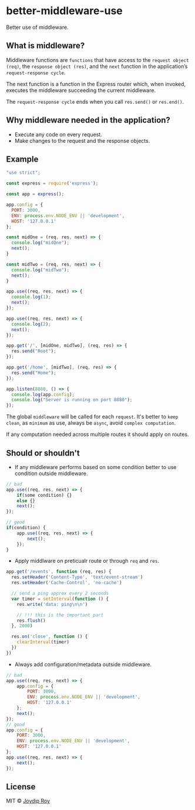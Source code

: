 # better-middleware-use

Better use of middleware.

## What is middleware?

Middleware functions are `functions` that have access to the `request object (req)`, the `response object (res)`, and the `next` function in the application’s `request-response cycle`. 

The next function is a function in the Express router which, when invoked, executes the middleware succeeding the current middleware.

The `request-response cycle` ends when you call `res.send()` or `res.end()`.

## Why middleware needed in the application?

- Execute any code on every request.
- Make changes to the request and the response objects.

## Example

```js
"use strict";

const express = require('express');

const app = express();

app.config = {
  PORT: 3000,
  ENV: process.env.NODE_ENV || 'development',
  HOST: '127.0.0.1'
};

const midOne = (req, res, next) => {
  console.log("midOne");
  next();
}

const midTwo = (req, res, next) => {
  console.log("midTwo");
  next();
}

app.use((req, res, next) => {
  console.log(1);
  next();
});

app.use((req, res, next) => {
  console.log(2);
  next();
});

app.get('/', [midOne, midTwo], (req, res) => {
  res.send("Root");
});

app.get('/home', [midTwo], (req, res) => {
  res.send("Home");
});

app.listen(8080, () => {
  console.log(app.config);
  console.log("Server is running on port 8080");
});
```

The global `middleware` will be called for each `request`. It's better to `keep clean`, as `minimum` as use, always be `async`, avoid `complex computation`.

If any computation needed across multiple routes it should apply on routes.

## Should or shouldn't

- If any middleware performs based on some condition better to use condition outside middleware.

```js
// bad
app.use((req, res, next) => {
    if(some condition) {} 
    else {}
    next();
});

// good
if(condition) {
    app.use((req, res, next) => {
        next();
    });
}
```

- Apply middlware on preticualr route or through `req` and `res`.

```js
app.get('/events', function (req, res) {
  res.setHeader('Content-Type', 'text/event-stream')
  res.setHeader('Cache-Control', 'no-cache')

  // send a ping approx every 2 seconds
  var timer = setInterval(function () {
    res.write('data: ping\n\n')

    // !!! this is the important part
    res.flush()
  }, 2000)

  res.on('close', function () {
    clearInterval(timer)
  })
})
```

- Always add configuration/metadata outside middleware.

```js
// bad
app.use((req, res, next) => {
    app.config = {
        PORT: 3000,
        ENV: process.env.NODE_ENV || 'development',
        HOST: '127.0.0.1'
    };
    next();
});
// good
app.config = {
    PORT: 3000,
    ENV: process.env.NODE_ENV || 'development',
    HOST: '127.0.0.1'
};
app.use((req, res, next) => {
    next();
});
```

## License

MIT © [Joydip Roy](https://github.com/rjoydip)
